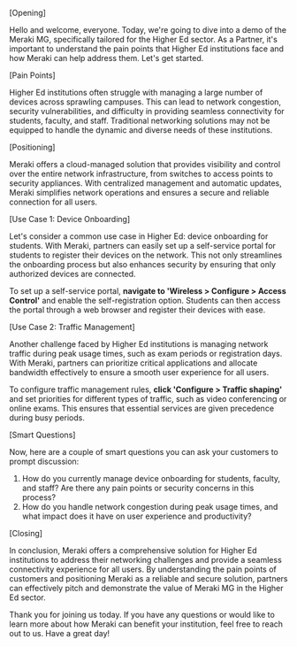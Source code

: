 [Opening]

Hello and welcome, everyone. Today, we're going to dive into a demo of the Meraki MG, specifically tailored for the Higher Ed sector. As a Partner, it's important to understand the pain points that Higher Ed institutions face and how Meraki can help address them. Let's get started.

[Pain Points]

Higher Ed institutions often struggle with managing a large number of devices across sprawling campuses. This can lead to network congestion, security vulnerabilities, and difficulty in providing seamless connectivity for students, faculty, and staff. Traditional networking solutions may not be equipped to handle the dynamic and diverse needs of these institutions.

[Positioning]

Meraki offers a cloud-managed solution that provides visibility and control over the entire network infrastructure, from switches to access points to security appliances. With centralized management and automatic updates, Meraki simplifies network operations and ensures a secure and reliable connection for all users.

[Use Case 1: Device Onboarding]

Let's consider a common use case in Higher Ed: device onboarding for students. With Meraki, partners can easily set up a self-service portal for students to register their devices on the network. This not only streamlines the onboarding process but also enhances security by ensuring that only authorized devices are connected.

To set up a self-service portal, **navigate to 'Wireless > Configure > Access Control'** and enable the self-registration option. Students can then access the portal through a web browser and register their devices with ease.

[Use Case 2: Traffic Management]

Another challenge faced by Higher Ed institutions is managing network traffic during peak usage times, such as exam periods or registration days. With Meraki, partners can prioritize critical applications and allocate bandwidth effectively to ensure a smooth user experience for all users.

To configure traffic management rules, **click 'Configure > Traffic shaping'** and set priorities for different types of traffic, such as video conferencing or online exams. This ensures that essential services are given precedence during busy periods.

[Smart Questions]

Now, here are a couple of smart questions you can ask your customers to prompt discussion:

1. How do you currently manage device onboarding for students, faculty, and staff? Are there any pain points or security concerns in this process?
2. How do you handle network congestion during peak usage times, and what impact does it have on user experience and productivity?

[Closing]

In conclusion, Meraki offers a comprehensive solution for Higher Ed institutions to address their networking challenges and provide a seamless connectivity experience for all users. By understanding the pain points of customers and positioning Meraki as a reliable and secure solution, partners can effectively pitch and demonstrate the value of Meraki MG in the Higher Ed sector.

Thank you for joining us today. If you have any questions or would like to learn more about how Meraki can benefit your institution, feel free to reach out to us. Have a great day!